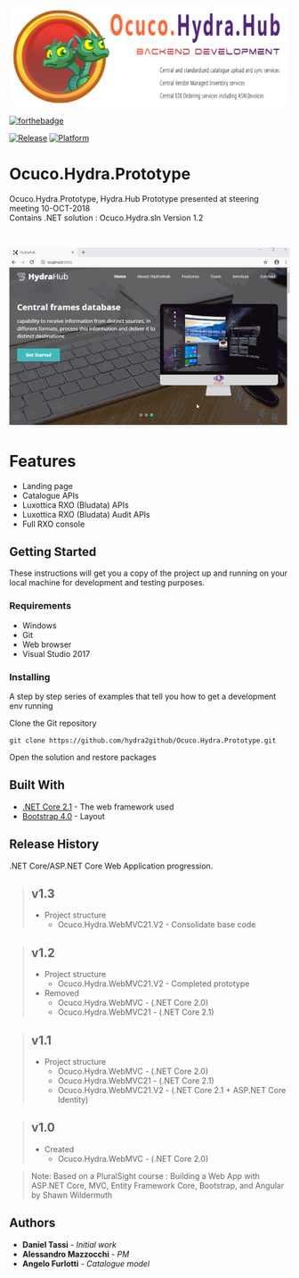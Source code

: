 ﻿![Ocuco.Hydra.Prototype logo](https://github.com/hydra2github/Ocuco.Hydra.Images/blob/master/Logos.and.images/Hydra.Hub.for.Git.backend.png)

[![forthebadge](https://forthebadge.com/images/badges/made-with-c-sharp.svg)](https://github.com/hydra2github)

[![Release](https://img.shields.io/badge/Version-1.2-green.svg)](https://github.com/hydra2github)
[![Platform](https://img.shields.io/badge/platform-win--64-lightgrey.svg)](https://github.com/hydra2github)

# Ocuco.Hydra.Prototype

Ocuco.Hydra.Prototype, Hydra.Hub Prototype presented at steering meeting 10-OCT-2018
<br>
Contains .NET solution : Ocuco.Hydra.sln Version 1.2

<br>

<p align="center">
  <img alt="anigif" src="https://github.com/hydra2github/Ocuco.Hydra.Images/blob/master/AnimatedGifs/Ocuco.Hydra.Prototype.Video01.gif">
</p>


Features
========
* Landing page
* Catalogue APIs
* Luxottica RXO (Bludata) APIs
* Luxottica RXO (Bludata) Audit APIs
* Full RXO console


## Getting Started

These instructions will get you a copy of the project up and running on your local machine for development and testing purposes. 


### Requirements

* Windows
* Git
* Web browser
* Visual Studio 2017

### Installing

A step by step series of examples that tell you how to get a development env running

Clone the Git repository 

```
git clone https://github.com/hydra2github/Ocuco.Hydra.Prototype.git
```

Open the solution and restore packages

## Built With

* [.NET Core 2.1](https://github.com/dotnet/core/) - The web framework used
* [Bootstrap 4.0](https://getbootstrap.com/) - Layout


## Release History

.NET Core/ASP.NET Core Web Application progression. 

> ## v1.3
> 
> - Project structure
>     * Ocuco.Hydra.WebMVC21.V2 - Consolidate base code

> ## v1.2
> 
> - Project structure
>     * Ocuco.Hydra.WebMVC21.V2 - Completed prototype
> - Removed
>     * Ocuco.Hydra.WebMVC - (.NET Core 2.0)
>     * Ocuco.Hydra.WebMVC21 - (.NET Core 2.1)

> ## v1.1
> 
> - Project structure
>     * Ocuco.Hydra.WebMVC - (.NET Core 2.0)
>     * Ocuco.Hydra.WebMVC21 - (.NET Core 2.1)
>     * Ocuco.Hydra.WebMVC21.V2 - (.NET Core 2.1 + ASP.NET Core Identity)

> ## v1.0
> 
> - Created
>     * Ocuco.Hydra.WebMVC - (.NET Core 2.0)

> Note: Based on a PluralSight course : Building a Web App with ASP.NET Core, MVC, Entity Framework Core, Bootstrap, and Angular by Shawn Wildermuth

## Authors

* **Daniel Tassi** - *Initial work*
* **Alessandro Mazzocchi** - *PM*
* **Angelo Furlotti** - *Catalogue model*